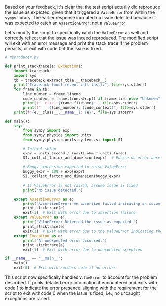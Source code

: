 Based on your feedback, it's clear that the test script actually did reproduce the issue as expected, given that it triggered a `ValueError` from within the `sympy` library. The earlier response indicated no issue detected because it was expected to catch an `AssertionError`, not a `ValueError`. 

Let's modify the script to specifically catch the `ValueError` as well and correctly reflect that the issue was indeed reproduced. The modified script will exit with an error message and print the stack trace if the problem persists, or exit with code 0 if the issue is fixed.

```python
# reproducer.py

def print_stacktrace(e: Exception):
    import traceback
    import sys
    tb = traceback.extract_tb(e.__traceback__)
    print("Traceback (most recent call last):", file=sys.stderr)
    for frame in tb:
        line_number = frame.lineno
        code_context = frame.line.strip() if frame.line else "Unknown"
        print(f'  File "{frame.filename}"', file=sys.stderr)
        print(f"    {line_number}: {code_context}", file=sys.stderr)
    print(f"{e.__class__.__name__}: {e}", file=sys.stderr)

def main():
    try:
        from sympy import exp
        from sympy.physics import units
        from sympy.physics.units.systems.si import SI

        # Initial setup
        expr = units.second / (units.ohm * units.farad)
        SI._collect_factor_and_dimension(expr)  # Ensure no error here
        
        # Buggy expression expected to raise ValueError
        buggy_expr = 100 + exp(expr)
        SI._collect_factor_and_dimension(buggy_expr)
        
        # If ValueError is not raised, assume issue is fixed
        print("No issue detected.")

    except AssertionError as e:
        print("AssertionError: An assertion failed indicating an issue.")
        print_stacktrace(e)
        exit(1)  # Exit with error due to assertion failure
    except ValueError as e:
        print("ValueError: Detected the issue as expected.")
        print_stacktrace(e)
        exit(1)  # Exit with error due to the ValueError indicating the issue
    except Exception as e:
        print("An unexpected error occurred.")
        print_stacktrace(e)
        exit(1)  # Exit with error due to unexpected exception

if __name__ == "__main__":
    main()
    exit(0)  # Exit with success code if no errors
```

This script now specifically handles `ValueError` to account for the problem described. It prints detailed error information if encountered and exits with code 1 to indicate the error presence, aligning with the requirement for the script to exit with code 0 when the issue is fixed, i.e., no uncaught exceptions are raised.